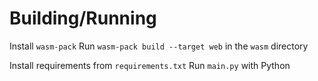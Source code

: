 # Building/Running
Install `wasm-pack`
Run `wasm-pack build --target web` in the `wasm` directory

Install requirements from `requirements.txt`
Run `main.py` with Python
